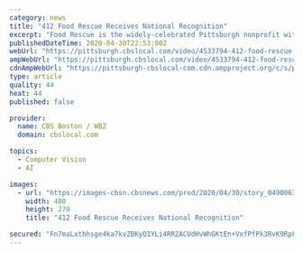 ```yaml
---
category: news
title: "412 Food Rescue Receives National Recognition"
excerpt: "Food Rescue is the widely-celebrated Pittsburgh nonprofit with a mission that’s never been more important, KDKA's Ken Rice reports."
publishedDateTime: 2020-04-30T22:53:00Z
webUrl: "https://pittsburgh.cbslocal.com/video/4533794-412-food-rescue-receives-national-recognition/"
ampWebUrl: "https://pittsburgh.cbslocal.com/video/4533794-412-food-rescue-receives-national-recognition/amp/"
cdnAmpWebUrl: "https://pittsburgh-cbslocal-com.cdn.ampproject.org/c/s/pittsburgh.cbslocal.com/video/4533794-412-food-rescue-receives-national-recognition/amp/"
type: article
quality: 44
heat: 44
published: false

provider:
  name: CBS Boston / WBZ
  domain: cbslocal.com

topics:
  - Computer Vision
  - AI

images:
  - url: "https://images-cbsn.cbsnews.com/prod/2020/04/30/story_04900634_1588288408.jpg"
    width: 480
    height: 270
    title: "412 Food Rescue Receives National Recognition"

secured: "Fn7maLxthhsge4ka7kvZBKyQ1YLi4RRZACUdHvWhGKtEn+VxfPfPk3RvK9RpFtd8HAAN/k1OllZLmD4nqSGpV8B9uECdpauLNt0QZRKJedVFsSfiFm2XVDDBxq8GWA3jGYNYV2WP/cNvXJi8+DbSCUBQvkC01vi7vHvLid4E3AqPSq0HmP1AiTFse+VbZk6fujSVQ/e9Xtk1sgo+0KUoRys7+Od6bBQGnC6F29UEAgRV02yEilHnFH8YZLiB6OXRHWdwj/Q3YZkwL+IWRDuvXR6oNfYR/4AkfoeZzxaACDfNrkA69Di3wzCQnyMfQ9qt;ssmE8jI5cLsNPea3lCwHaw=="
---
```


